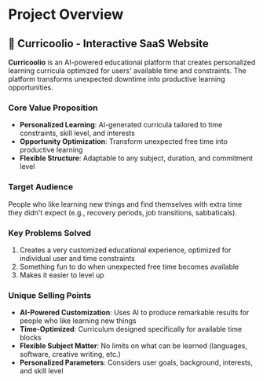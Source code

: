 # Project Overview

## 🎯 Curricoolio - Interactive SaaS Website

**Curricoolio** is an AI-powered educational platform that creates personalized learning curricula optimized for users' available time and constraints. The platform transforms unexpected downtime into productive learning opportunities.

### Core Value Proposition
- **Personalized Learning**: AI-generated curricula tailored to time constraints, skill level, and interests
- **Opportunity Optimization**: Transform unexpected free time into productive learning
- **Flexible Structure**: Adaptable to any subject, duration, and commitment level

### Target Audience
People who like learning new things and find themselves with extra time they didn't expect (e.g., recovery periods, job transitions, sabbaticals).

### Key Problems Solved
1. Creates a very customized educational experience, optimized for individual user and time constraints
2. Something fun to do when unexpected free time becomes available
3. Makes it easier to level up

### Unique Selling Points
- **AI-Powered Customization**: Uses AI to produce remarkable results for people who like learning new things
- **Time-Optimized**: Curriculum designed specifically for available time blocks
- **Flexible Subject Matter**: No limits on what can be learned (languages, software, creative writing, etc.)
- **Personalized Parameters**: Considers user goals, background, interests, and skill level
